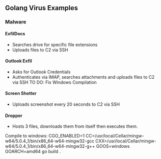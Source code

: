 ## Golang Virus Examples

### Malware

#### ExfilDocs
* Searches drive for specific file extensions
* Uploads files to C2 via SSH
 

#### Outlook Exfil
* Asks for Outlook Credentials
* Authenticates via IMAP, searches attachments and uploads files to C2 via SSH
TO DO: Fix Windows Compilation


#### Screen Shotter
* Uploads screenshot every 20 seconds to C2 via SSH

#### Dropper 
* Hosts 3 files, downloads them from itself then executes them.


Compile to windows:
CGO_ENABLED=1 CC=/usr/local/Cellar/mingw-w64/5.0.4_1/bin/x86_64-w64-mingw32-gcc CXX=/usr/local/Cellar/mingw-w64/5.0.4_1/bin/x86_64-w64-mingw32-g++ GOOS=windows GOARCH=amd64 go build .
